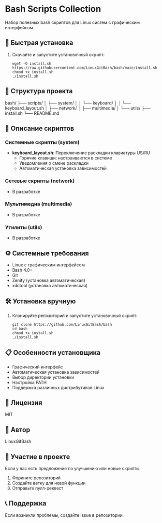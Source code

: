 # Bash Scripts Collection

Набор полезных bash скриптов для Linux систем с графическим интерфейсом.

## 🚀 Быстрая установка

1. Скачайте и запустите установочный скрипт:

   ```
   wget -O install.sh https://raw.githubusercontent.com/LinuxGitBash/bash/main/install.sh
   chmod +x install.sh
   ./install.sh
   ```

## 📂 Структура проекта

bash/
├── scripts/
│ ├── system/
│ │ └── keyboard/
│ │ └── keyboard_layout.sh
│ ├── network/
│ ├── multimedia/
│ └── utils/
├── install.sh
└── README.md


## 📝 Описание скриптов

### Системные скрипты (system)
- **keyboard_layout.sh**: Переключение раскладки клавиатуры US/RU
  - Горячие клавиши: настраиваются в системе
  - Уведомления о смене раскладки
  - Автоматическая установка зависимостей

### Сетевые скрипты (network)
- В разработке

### Мультимедиа (multimedia)
- В разработке

### Утилиты (utils)
- В разработке

## ⚙️ Системные требования

- Linux с графическим интерфейсом
- Bash 4.0+
- Git
- Zenity (установка автоматическая)
- xdotool (установка автоматическая)

## 🛠️ Установка вручную

1. Клонируйте репозиторий и запустите установочный скрипт:

   ```
   git clone https://github.com/LinuxGitBash/bash
   cd bash
   chmod +x install.sh
   ./install.sh
   ```

## 📋 Особенности установщика

- Графический интерфейс
- Автоматическая установка зависимостей
- Выбор директории установки
- Настройка PATH
- Поддержка различных дистрибутивов Linux

## 📄 Лицензия

MIT

## 👤 Автор

LinuxGitBash

## 🤝 Участие в проекте

Если у вас есть предложения по улучшению или новые скрипты:
1. Форкните репозиторий
2. Создайте ветку для новой функции
3. Отправьте пулл-реквест

## 📞 Поддержка

Если возникли проблемы, создайте issue в репозитории.